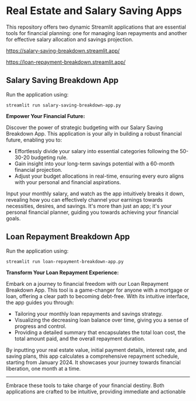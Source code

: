 # Real Estate and Salary Saving Apps

This repository offers two dynamic Streamlit applications that are essential tools for financial planning: one for managing loan repayments and another for effective salary allocation and savings projection.

https://salary-saving-breakdown.streamlit.app/

https://loan-repayment-breakdown.streamlit.app/

## Salary Saving Breakdown App

Run the application using:

```
streamlit run salary-saving-breakdown-app.py
```

**Empower Your Financial Future:**

Discover the power of strategic budgeting with our Salary Saving Breakdown App. This application is your ally in building a robust financial future, enabling you to:

- Effortlessly divide your salary into essential categories following the 50-30-20 budgeting rule.
- Gain insight into your long-term savings potential with a 60-month financial projection.
- Adjust your budget allocations in real-time, ensuring every euro aligns with your personal and financial aspirations.

Input your monthly salary, and watch as the app intuitively breaks it down, revealing how you can effectively channel your earnings towards necessities, desires, and savings. It's more than just an app; it's your personal financial planner, guiding you towards achieving your financial goals.

## Loan Repayment Breakdown App

Run the application using:

```
streamlit run loan-repayment-breakdown-app.py
```

**Transform Your Loan Repayment Experience:**

Embark on a journey to financial freedom with our Loan Repayment Breakdown App. This tool is a game-changer for anyone with a mortgage or loan, offering a clear path to becoming debt-free. With its intuitive interface, the app guides you through:

- Tailoring your monthly loan repayments and savings strategy.
- Visualizing the decreasing loan balance over time, giving you a sense of progress and control.
- Providing a detailed summary that encapsulates the total loan cost, the total amount paid, and the overall repayment duration.

By inputting your real estate value, initial payment details, interest rate, and saving plans, this app calculates a comprehensive repayment schedule, starting from January 2024. It showcases your journey towards financial liberation, one month at a time.

---

Embrace these tools to take charge of your financial destiny. Both applications are crafted to be intuitive, providing immediate and actionable
